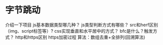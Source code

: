# 字节跳动
介绍一下项目
js基本数据类型哪几种？
js类型判断方式有哪些？
src和herf区别（img、script标签等）?
css实现垂直和水平居中的方式？
bfc是什么？触发方式？
http和https区别
https加密过程
算法：数组去重+全排列(回溯算法)